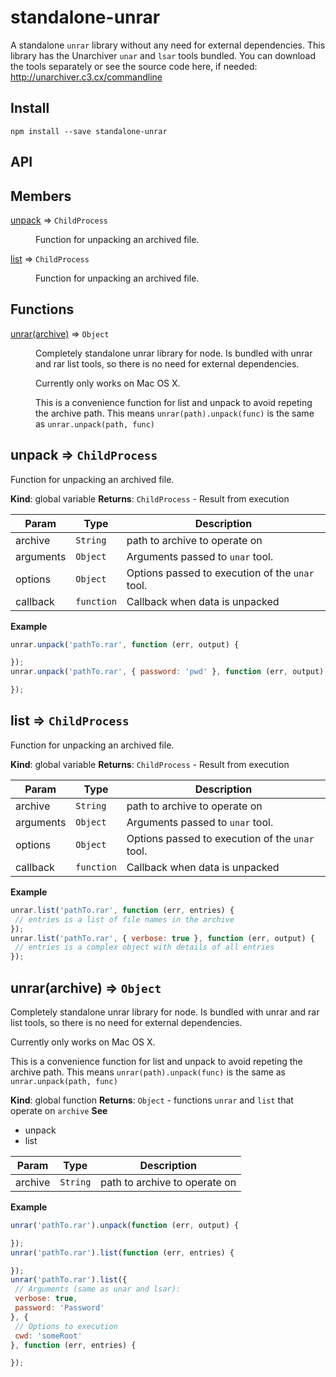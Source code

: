 # standalone-unrar

A standalone `unrar` library without any need for external dependencies.
This library has the Unarchiver `unar` and `lsar` tools bundled. You can
download the tools separately or see the source code here, if needed: http://unarchiver.c3.cx/commandline


## Install

```
npm install --save standalone-unrar
```

## API

## Members

<dl>
<dt><a href="#unpack">unpack</a> ⇒ <code>ChildProcess</code></dt>
<dd><p>Function for unpacking an archived file.</p>
</dd>
<dt><a href="#list">list</a> ⇒ <code>ChildProcess</code></dt>
<dd><p>Function for unpacking an archived file.</p>
</dd>
</dl>

## Functions

<dl>
<dt><a href="#unrar">unrar(archive)</a> ⇒ <code>Object</code></dt>
<dd><p>Completely standalone unrar library for node.
Is bundled with unrar and rar list tools, so there is no need
for external dependencies.</p>
<p>Currently only works on Mac OS X.</p>
<p>This is a convenience function for list and unpack to avoid
repeting the archive path.
This means <code>unrar(path).unpack(func)</code> is the same as
<code>unrar.unpack(path, func)</code></p>
</dd>
</dl>

<a name="unpack"></a>
## unpack ⇒ <code>ChildProcess</code>
Function for unpacking an archived file.

**Kind**: global variable
**Returns**: <code>ChildProcess</code> - Result from execution

| Param | Type | Description |
| --- | --- | --- |
| archive | <code>String</code> | path to archive to operate on |
| arguments | <code>Object</code> | Arguments passed to `unar` tool. |
| options | <code>Object</code> | Options passed to execution of the `unar` tool. |
| callback | <code>function</code> | Callback when data is unpacked |

**Example**
```js
unrar.unpack('pathTo.rar', function (err, output) {

});
unrar.unpack('pathTo.rar', { password: 'pwd' }, function (err, output) {

});
```
<a name="list"></a>
## list ⇒ <code>ChildProcess</code>
Function for unpacking an archived file.

**Kind**: global variable
**Returns**: <code>ChildProcess</code> - Result from execution

| Param | Type | Description |
| --- | --- | --- |
| archive | <code>String</code> | path to archive to operate on |
| arguments | <code>Object</code> | Arguments passed to `unar` tool. |
| options | <code>Object</code> | Options passed to execution of the `unar` tool. |
| callback | <code>function</code> | Callback when data is unpacked |

**Example**
```js
unrar.list('pathTo.rar', function (err, entries) {
 // entries is a list of file names in the archive
});
unrar.list('pathTo.rar', { verbose: true }, function (err, output) {
 // entries is a complex object with details of all entries
});
```
<a name="unrar"></a>
## unrar(archive) ⇒ <code>Object</code>
Completely standalone unrar library for node.
Is bundled with unrar and rar list tools, so there is no need
for external dependencies.

Currently only works on Mac OS X.

This is a convenience function for list and unpack to avoid
repeting the archive path.
This means `unrar(path).unpack(func)` is the same as
`unrar.unpack(path, func)`

**Kind**: global function
**Returns**: <code>Object</code> - functions `unrar` and `list` that operate on `archive`
**See**

- unpack
- list


| Param | Type | Description |
| --- | --- | --- |
| archive | <code>String</code> | path to archive to operate on |

**Example**
```js
unrar('pathTo.rar').unpack(function (err, output) {

});
unrar('pathTo.rar').list(function (err, entries) {

});
unrar('pathTo.rar').list({
 // Arguments (same as unar and lsar):
 verbose: true,
 password: 'Password'
}, {
 // Options to execution
 cwd: 'someRoot'
}, function (err, entries) {

});
```
